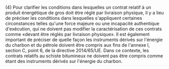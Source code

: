 (4) Pour clarifier les conditions dans lesquelles un contrat relatif à un produit énergétique de gros doit être réglé par livraison physique, il y a lieu de préciser les conditions dans lesquelles s'appliquent certaines circonstances telles qu'une force majeure ou une incapacité authentique d'exécution, qui ne doivent pas modifier la caractérisation de ces contrats comme «devant être réglés par livraison physique». Il est également important de préciser de quelle façon les instruments dérivés sur l'énergie du charbon et du pétrole doivent être compris aux fins de l'annexe I, section C, point 6, de la directive 2014/65/UE. Dans ce contexte, les contrats relatifs au schiste bitumineux ne doivent pas être compris comme étant des instruments dérivés sur l'énergie du charbon.